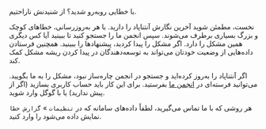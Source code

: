 با خطایی روبه‌رو شدید؟ از شنیدنش ناراحتیم.

نخست، مطمئن شوید آخرین نگارش آنتناپاد را دارید. با هر به‌روزرسانی، خطاهای کوچک و بزرگ بسیاری برطرف می‌شوند. سپس انجمن ما را جستجو کنید تا ببینید آیا کس دیگری همین مشکل را دارد. اگر مشکل را پیدا کردید، پیشنهادها را ببینید. همچنین فرستادن داده‌هایی از وضعیت خودتان می‌تواند به توسعه‌دهندگان در پیدا کردن ریشه مشکل کمک کند.

اگر آنتناپاد را به‌روز کرده‌اید و جستجو در انجمن چاره‌ساز نبود، مشکل را به ما بگویید. می‌توانید فرسته‌ای در [انجمن ما](https://forum.antennapod.org/c/bug-report/9) بفرستید. برای این کار باید حساب کاربری بسازید (اگر از پیش ندارید) یا با گوگل وارد شوید.

هر روشی که با ما تماس می‌گیرید، لطفاً داده‌های سامانه که در `تنظیمات` » `گزارش خطا` نمایش داده می‌شود را وارد کنید.
